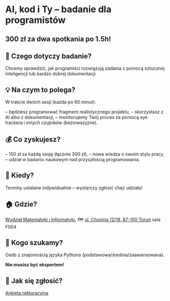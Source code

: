 # AI, kod i Ty – badanie dla programistów


## 300 zł za dwa spotkania po 1.5h! 

## 🧪 Czego dotyczy badanie?

Chcemy sprawdzić, jak programiści rozwiązują zadania z pomocą sztucznej inteligencji lub bardzo dobrej dokumentacji.

## 💡 Na czym to polega?

W trakcie dwóch sesji (każda po 90 minut):

– będziesz programować fragment realistycznego projektu,
– skorzystasz z AI albo z dokumentacji,
– monitorujemy Twój proces za pomocą eye trackera i innych czujników (bezinwazyjnie).

## 💰 Co zyskujesz?

– 150 zł za każdą sesję (łącznie 300 zł),
– nowa wiedza o swoim stylu pracy,
– udział w badaniu naukowym nad przyszłością programowania.

## 📅 Kiedy?

Terminy ustalane indywidualnie – wystarczy zgłosić chęć udziału!

## 🏠 Gdzie?

[Wydział Matematyki i Informatyki](https://www.mat.umk.pl), 🗺️ [ul. Chopina 12/18, 87-100 Toruń](https://maps.app.goo.gl/rzz85BX6bhges3qq6)
sala F004

## 🎯 Kogo szukamy?

Osób z znajomością języka Pythona (podstawowa/średnia/zaawansowana).

**Nie musisz być ekspertem!**

## 📨 Jak się zgłosić?

[Ankieta rekturacyjna](https://docs.google.com/forms/d/e/1FAIpQLSeCk-V4zAWGzhNGf8w0dY1YD-xrJ9xHTWtHAS8uT1Y64gMaDg/viewform?usp=dialog)

